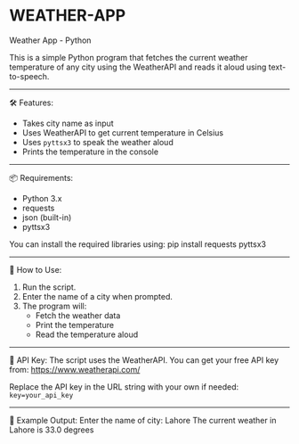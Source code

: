 # WEATHER-APP
Weather App - Python

This is a simple Python program that fetches the current weather temperature of any city using the WeatherAPI and reads it aloud using text-to-speech.

---

🛠️ Features:
- Takes city name as input
- Uses WeatherAPI to get current temperature in Celsius
- Uses `pyttsx3` to speak the weather aloud
- Prints the temperature in the console

---

📦 Requirements:
- Python 3.x
- requests
- json (built-in)
- pyttsx3

You can install the required libraries using:
pip install requests pyttsx3

---

📝 How to Use:
1. Run the script.
2. Enter the name of a city when prompted.
3. The program will:
   - Fetch the weather data
   - Print the temperature
   - Read the temperature aloud

---

🔐 API Key:
The script uses the WeatherAPI. You can get your free API key from:
https://www.weatherapi.com/

Replace the API key in the URL string with your own if needed:
`key=your_api_key`

---

🎤 Example Output:
Enter the name of city:
Lahore
The current weather in Lahore is 33.0 degrees

